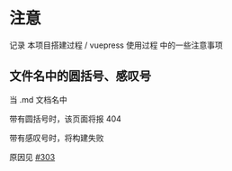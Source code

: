 # 注意

记录 本项目搭建过程 / vuepress 使用过程 中的一些注意事项

## 文件名中的圆括号、感叹号

当 .md 文档名中

带有圆括号时，该页面将报 404

带有感叹号时，将构建失败

原因见 [#303](https://github.com/vuejs/vuepress/issues/303)
